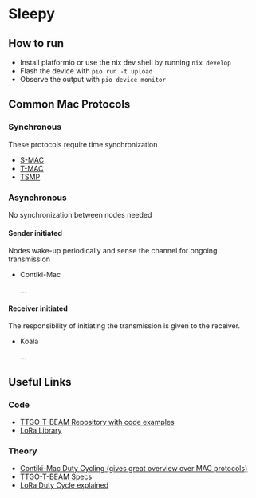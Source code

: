 # Sleepy

## How to run

- Install platformio or use the nix dev shell by running `nix develop`
- Flash the device with `pio run -t upload`
- Observe the output with `pio device monitor`

## Common Mac Protocols

### Synchronous

These protocols require time synchronization

- [S-MAC](https://en.wikipedia.org/wiki/Sensor_Media_Access_Control)
- [T-MAC](https://dl.acm.org/doi/10.1145/958491.958512)
- [TSMP](https://web.archive.org/web/20061007051054/http://www.dustnetworks.com/docs/TSMP_Whitepaper.pdf)

### Asynchronous

No synchronization between nodes needed

#### Sender initiated

Nodes wake-up periodically and sense the channel for ongoing transmission

- Contiki-Mac

  ...

#### Receiver initiated

The responsibility of initiating the transmission is given to the receiver.

- Koala

  ...

## Useful Links

### Code

- [TTGO-T-BEAM Repository with code examples](https://github.com/LilyGO/TTGO-T-Beam)
- [LoRa Library](https://github.com/sandeepmistry/arduino-LoRa/tree/master)

### Theory

- [Contiki-Mac Duty Cycling (gives great overview over MAC protocols)](https://manuscriptlink-society-file.s3-ap-northeast-1.amazonaws.com/kics/conference/icufn2021/abs/5B-3.pdf)
- [TTGO-T-BEAM Specs](https://www.lilygo.cc/products/t-beam-v1-1-esp32-lora-module)
- [LoRa Duty Cycle explained](https://www.thethingsnetwork.org/docs/lorawan/duty-cycle/)
